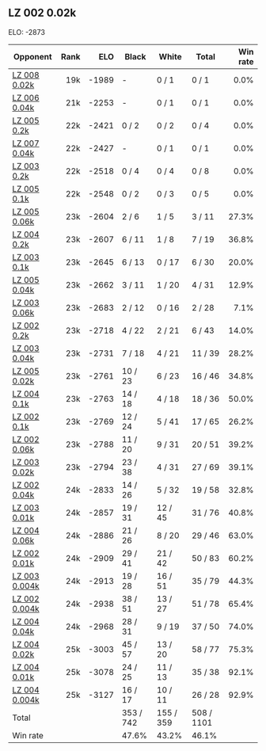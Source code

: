 ## LZ 002 0.02k ##

ELO: -2873

Opponent | Rank | ELO | Black | White | Total | Win rate
---------|-----:|----:|-------|-------|-------|-------:
[LZ 008 0.02k](LZ%20008%200.02k.md) | 19k | -1989 | - | 0 / 1 | 0 / 1 | 0.0%
[LZ 006 0.04k](LZ%20006%200.04k.md) | 21k | -2253 | - | 0 / 1 | 0 / 1 | 0.0%
[LZ 005 0.2k](LZ%20005%200.2k.md) | 22k | -2421 | 0 / 2 | 0 / 2 | 0 / 4 | 0.0%
[LZ 007 0.04k](LZ%20007%200.04k.md) | 22k | -2427 | - | 0 / 1 | 0 / 1 | 0.0%
[LZ 003 0.2k](LZ%20003%200.2k.md) | 22k | -2518 | 0 / 4 | 0 / 4 | 0 / 8 | 0.0%
[LZ 005 0.1k](LZ%20005%200.1k.md) | 22k | -2548 | 0 / 2 | 0 / 3 | 0 / 5 | 0.0%
[LZ 005 0.06k](LZ%20005%200.06k.md) | 23k | -2604 | 2 / 6 | 1 / 5 | 3 / 11 | 27.3%
[LZ 004 0.2k](LZ%20004%200.2k.md) | 23k | -2607 | 6 / 11 | 1 / 8 | 7 / 19 | 36.8%
[LZ 003 0.1k](LZ%20003%200.1k.md) | 23k | -2645 | 6 / 13 | 0 / 17 | 6 / 30 | 20.0%
[LZ 005 0.04k](LZ%20005%200.04k.md) | 23k | -2662 | 3 / 11 | 1 / 20 | 4 / 31 | 12.9%
[LZ 003 0.06k](LZ%20003%200.06k.md) | 23k | -2683 | 2 / 12 | 0 / 16 | 2 / 28 | 7.1%
[LZ 002 0.2k](LZ%20002%200.2k.md) | 23k | -2718 | 4 / 22 | 2 / 21 | 6 / 43 | 14.0%
[LZ 003 0.04k](LZ%20003%200.04k.md) | 23k | -2731 | 7 / 18 | 4 / 21 | 11 / 39 | 28.2%
[LZ 005 0.02k](LZ%20005%200.02k.md) | 23k | -2761 | 10 / 23 | 6 / 23 | 16 / 46 | 34.8%
[LZ 004 0.1k](LZ%20004%200.1k.md) | 23k | -2763 | 14 / 18 | 4 / 18 | 18 / 36 | 50.0%
[LZ 002 0.1k](LZ%20002%200.1k.md) | 23k | -2769 | 12 / 24 | 5 / 41 | 17 / 65 | 26.2%
[LZ 002 0.06k](LZ%20002%200.06k.md) | 23k | -2788 | 11 / 20 | 9 / 31 | 20 / 51 | 39.2%
[LZ 003 0.02k](LZ%20003%200.02k.md) | 23k | -2794 | 23 / 38 | 4 / 31 | 27 / 69 | 39.1%
[LZ 002 0.04k](LZ%20002%200.04k.md) | 24k | -2833 | 14 / 26 | 5 / 32 | 19 / 58 | 32.8%
[LZ 003 0.01k](LZ%20003%200.01k.md) | 24k | -2857 | 19 / 31 | 12 / 45 | 31 / 76 | 40.8%
[LZ 004 0.06k](LZ%20004%200.06k.md) | 24k | -2886 | 21 / 26 | 8 / 20 | 29 / 46 | 63.0%
[LZ 002 0.01k](LZ%20002%200.01k.md) | 24k | -2909 | 29 / 41 | 21 / 42 | 50 / 83 | 60.2%
[LZ 003 0.004k](LZ%20003%200.004k.md) | 24k | -2913 | 19 / 28 | 16 / 51 | 35 / 79 | 44.3%
[LZ 002 0.004k](LZ%20002%200.004k.md) | 24k | -2938 | 38 / 51 | 13 / 27 | 51 / 78 | 65.4%
[LZ 004 0.04k](LZ%20004%200.04k.md) | 24k | -2968 | 28 / 31 | 9 / 19 | 37 / 50 | 74.0%
[LZ 004 0.02k](LZ%20004%200.02k.md) | 25k | -3003 | 45 / 57 | 13 / 20 | 58 / 77 | 75.3%
[LZ 004 0.01k](LZ%20004%200.01k.md) | 25k | -3078 | 24 / 25 | 11 / 13 | 35 / 38 | 92.1%
[LZ 004 0.004k](LZ%20004%200.004k.md) | 25k | -3127 | 16 / 17 | 10 / 11 | 26 / 28 | 92.9%
Total | | | 353 / 742 | 155 / 359 | 508 / 1101 | 
Win rate| | | 47.6% | 43.2% | 46.1% | 
